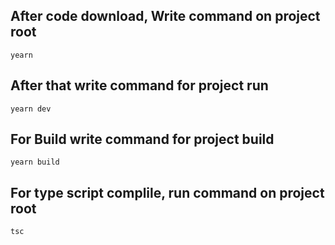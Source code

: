 ## After code download, Write command on project root

```yearn```

## After that write command for project run

```yearn dev```

## For Build write command for project build

```yearn build```

## For type script complile, run command on project root

```tsc```

